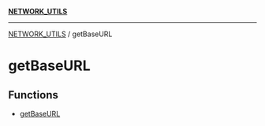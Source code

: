 [**NETWORK_UTILS**](../README.md)

***

[NETWORK_UTILS](../README.md) / getBaseURL

# getBaseURL

## Functions

- [getBaseURL](functions/getBaseURL.md)
